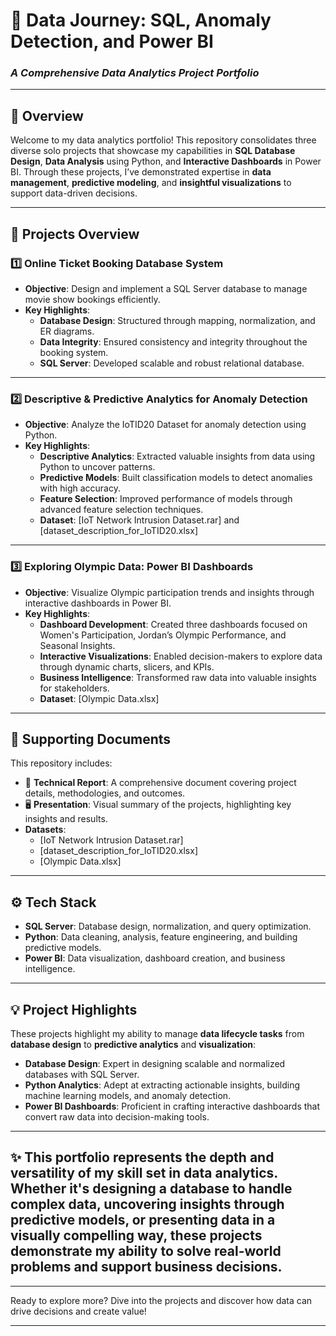 # 🎯 **Data Journey: SQL, Anomaly Detection, and Power BI**
### *A Comprehensive Data Analytics Project Portfolio*

---

## 🚀 **Overview**

Welcome to my data analytics portfolio! This repository consolidates three diverse solo projects that showcase my capabilities in **SQL Database Design**, **Data Analysis** using Python, and **Interactive Dashboards** in Power BI. Through these projects, I’ve demonstrated expertise in **data management**, **predictive modeling**, and **insightful visualizations** to support data-driven decisions.

---

## 📂 **Projects Overview**

### 1️⃣ **Online Ticket Booking Database System**
- **Objective**: Design and implement a SQL Server database to manage movie show bookings efficiently.
- **Key Highlights**:
  - **Database Design**: Structured through mapping, normalization, and ER diagrams.
  - **Data Integrity**: Ensured consistency and integrity throughout the booking system.
  - **SQL Server**: Developed scalable and robust relational database.

---

### 2️⃣ **Descriptive & Predictive Analytics for Anomaly Detection**
- **Objective**: Analyze the IoTID20 Dataset for anomaly detection using Python.
- **Key Highlights**:
  - **Descriptive Analytics**: Extracted valuable insights from data using Python to uncover patterns.
  - **Predictive Models**: Built classification models to detect anomalies with high accuracy.
  - **Feature Selection**: Improved performance of models through advanced feature selection techniques.
  - **Dataset**: [IoT Network Intrusion Dataset.rar] and [dataset_description_for_IoTID20.xlsx]

---

### 3️⃣ **Exploring Olympic Data: Power BI Dashboards**
- **Objective**: Visualize Olympic participation trends and insights through interactive dashboards in Power BI.
- **Key Highlights**:
  - **Dashboard Development**: Created three dashboards focused on Women's Participation, Jordan’s Olympic Performance, and Seasonal Insights.
  - **Interactive Visualizations**: Enabled decision-makers to explore data through dynamic charts, slicers, and KPIs.
  - **Business Intelligence**: Transformed raw data into valuable insights for stakeholders.
  - **Dataset**: [Olympic Data.xlsx]

---

## 📑 **Supporting Documents**
This repository includes:
- 📄 **Technical Report**: A comprehensive document covering project details, methodologies, and outcomes.
- 🖥 **Presentation**: Visual summary of the projects, highlighting key insights and results.
- **Datasets**:  
  - [IoT Network Intrusion Dataset.rar]
  - [dataset_description_for_IoTID20.xlsx]
  - [Olympic Data.xlsx]

---

## ⚙️ **Tech Stack**
- **SQL Server**: Database design, normalization, and query optimization.
- **Python**: Data cleaning, analysis, feature engineering, and building predictive models.
- **Power BI**: Data visualization, dashboard creation, and business intelligence.

---

## 💡 **Project Highlights**
These projects highlight my ability to manage **data lifecycle tasks** from **database design** to **predictive analytics** and **visualization**:
- **Database Design**: Expert in designing scalable and normalized databases with SQL Server.
- **Python Analytics**: Adept at extracting actionable insights, building machine learning models, and anomaly detection.
- **Power BI Dashboards**: Proficient in crafting interactive dashboards that convert raw data into decision-making tools.

---

## ✨ This portfolio represents the depth and versatility of my skill set in data analytics. Whether it's designing a database to handle complex data, uncovering insights through predictive models, or presenting data in a visually compelling way, these projects demonstrate my ability to solve real-world problems and support business decisions.

---

Ready to explore more? Dive into the projects and discover how data can drive decisions and create value!

---
